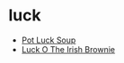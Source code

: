 # luck

 * [Pot Luck Soup](index/p/pot-luck-soup-107545.json)
 * [Luck O The Irish Brownie](index/l/luck-o-the-irish-brownie.json)
